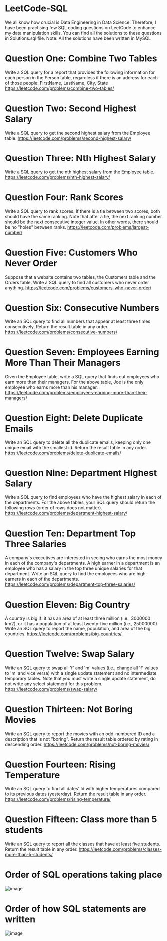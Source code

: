 # LeetCode-SQL
We all know how crucial is Data Engineering in Data Science. Therefore, I have been practising few SQL coding questions on LeetCode to enhance my data manipulation skills. You can find all the solutions to these questions in Solutions.sql file.
Note: All the solutions have been written in MySQL

# Question One: Combine Two Tables
Write a SQL query for a report that provides the following information for each person in the Person table, regardless if there is an address for each of those people:
FirstName, LastName, City, State
https://leetcode.com/problems/combine-two-tables/


# Question Two: Second Highest Salary
Write a SQL query to get the second highest salary from the Employee table.
https://leetcode.com/problems/second-highest-salary/


# Question Three: Nth Highest Salary
Write a SQL query to get the nth highest salary from the Employee table.
https://leetcode.com/problems/nth-highest-salary/


# Question Four: Rank Scores
Write a SQL query to rank scores. If there is a tie between two scores, both should have the same ranking. Note that after a tie, the next ranking number should be the next consecutive integer value. In other words, there should be no "holes" between ranks.
https://leetcode.com/problems/largest-number/


# Question Five: Customers Who Never Order
Suppose that a website contains two tables, the Customers table and the Orders table. Write a SQL query to find all customers who never order anything.
https://leetcode.com/problems/customers-who-never-order/


# Question Six: Consecutive Numbers
Write an SQL query to find all numbers that appear at least three times consecutively.
Return the result table in any order.
https://leetcode.com/problems/consecutive-numbers/


# Question Seven: Employees Earning More Than Their Managers
Given the Employee table, write a SQL query that finds out employees who earn more than their managers. For the above table, Joe is the only employee who earns more than his manager.
https://leetcode.com/problems/employees-earning-more-than-their-managers/


# Question Eight: Delete Duplicate Emails
Write an SQL query to delete all the duplicate emails, keeping only one unique email with the smallest id.
Return the result table in any order.
https://leetcode.com/problems/delete-duplicate-emails/


# Question Nine: Department Highest Salary
Write a SQL query to find employees who have the highest salary in each of the departments. For the above tables, your SQL query should return the following rows (order of rows does not matter).
https://leetcode.com/problems/department-highest-salary/


# Question Ten: Department Top Three Salaries
A company's executives are interested in seeing who earns the most money in each of the company's departments. A high earner in a department is an employee who has a salary in the top three unique salaries for that department.
Write an SQL query to find the employees who are high earners in each of the departments.
https://leetcode.com/problems/department-top-three-salaries/


# Question Eleven: Big Country 
A country is big if:
it has an area of at least three million (i.e., 3000000 km2), or
it has a population of at least twenty-five million (i.e., 25000000).
Write an SQL query to report the name, population, and area of the big countries.
https://leetcode.com/problems/big-countries/


# Question Twelve: Swap Salary
Write an SQL query to swap all 'f' and 'm' values (i.e., change all 'f' values to 'm' and vice versa) with a single update statement and no intermediate temporary tables.
Note that you must write a single update statement, do not write any select statement for this problem.
https://leetcode.com/problems/swap-salary/


# Question Thirteen: Not Boring Movies
Write an SQL query to report the movies with an odd-numbered ID and a description that is not "boring".
Return the result table ordered by rating in descending order.
https://leetcode.com/problems/not-boring-movies/


# Question Fourteen: Rising Temperature
Write an SQL query to find all dates' Id with higher temperatures compared to its previous dates (yesterday).
Return the result table in any order.
https://leetcode.com/problems/rising-temperature/


# Question Fifteen: Class more than 5 students
Write an SQL query to report all the classes that have at least five students.
Return the result table in any order.
https://leetcode.com/problems/classes-more-than-5-students/


# Order of SQL operations taking place
![image](https://user-images.githubusercontent.com/52663320/148821376-f4951318-d212-42db-ad93-2c30a2e88cd2.png)


# Order of how SQL statements are written
![image](https://user-images.githubusercontent.com/52663320/148821552-457db095-5550-401f-8736-f504b02cd0ea.png)


